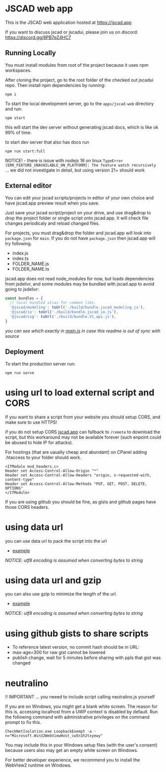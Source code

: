 # JSCAD web app

This is the JSCAD web application hosted at https://jscad.app

If you want to discuss jscad or jscadui, please join us on discord: https://discord.gg/6PB7qZ4HC7

## Running Locally

You must install modules from root of the project because it uses npm workspaces.

After cloning the project, go to the root folder of the checked out jscadui repo. Then install npm dependencies by running:

```
npm i
```

To start the local development server, go to the `apps/jscad-web` directory and run:

```
npm start
```

this will start the dev server without generating jscad docs, which is like ok 99% of time.

to start dev server that also has docs run

```
npm run start:full
```

NOTICE! - there is issue with nodejs 18 on linux `TypeError [ERR_FEATURE_UNAVAILABLE_ON_PLATFORM]: The feature watch recursively ` ... we did not investigate in detail, but using version 21+ should work



## External editor

You can edit your jscad scripts/projects in editor of your own choice and have jscad.app preview result when you save.

Just save your jscad script/project on your drive, and use drag&drop to drop the project folder or single script onto jscad.app. It will check file changes periodicaly and reload changed files.

For projects, you must drag&drop the folder and jscad.app will look into `package.json` for `main`. If you
do not have `package.json` then jscad.app will try following.

- index.js
- index.ts
- FOLDER_NAME.js
- FOLDER_NAME.ts

jscad.app does not read node_modules for now, but loads dependencies from jsdelivr, and some modules may be bundled with jscad.app to avoid going to jsdelivr:

```js
const bundles = {
  // local bundled alias for common libs.
  '@jscad/modeling': toUrl('./build/bundle.jscad_modeling.js'),
  '@jscad/io': toUrl('./build/bundle.jscad_io.js'),
  '@jscad/csg': toUrl('./build/bundle.V1_api.js'),
}
```

*you can see which exactly in [main.js](main.js) in case this readme is out of sync with source*

## Deployment

To start the production server run:

```
npm run serve
```

# using url to load external script and CORS

If you want to share a script from your website you should setup CORS, and make sure to use HTTPS!

if you do not setup CORS [jscad.app](https://jscad.app) can fallback to `/remote` to download the script, but this workaround  may not be available forever (such enpoint could be abused to hide IP for attacks).


For hostings (that are uaually cheap and abundant) on CPanel adding .htaccess to your folder should work.
```
<IfModule mod_headers.c>
Header set Access-Control-Allow-Origin "*"
Header set Access-Control-Allow-Headers "origin, x-requested-with, content-type"
Header set Access-Control-Allow-Methods "PUT, GET, POST, DELETE, OPTIONS"
</IfModule>
```

If you are using github you should be fine, as gists and github pages have those CORS headers.

# using data url

you can use data url to pack the script into the url

- [example](https://jscad.app/#data:application/javascript;base64,bW9kdWxlLmV4cG9ydHM9ZnVuY3Rpb24gbWFpbigpe3JldHVybiByZXF1aXJlKCdAanNjYWQvbW9kZWxpbmcnKS5wcmltaXRpdmVzLnNwaGVyZSh7cmFkaXVzOiA0MH0pfQ==)

*NOTICE: utf8 encoding is assumed when converting bytes to string*

# using data url and gzip

you can also use gzip to minimize the length of the url.

- [example](https://jscad.app/#data:application/gzip;base64,H4sICN1FqGUAA3Rlc3QADcrBDkAwDADQu6/YjV3GxUUi8SuLFRXrpl1FIv6dd34xBT3AwZ0TFxkXpblgIhM9UmMfhqJMhuFUZGjqaZfZhzamAAfSWluXGSMWvECc5A3+9LAPqDKYvnvtW33S8ZutYgAAAA==)

*NOTICE: utf8 encoding is assumed when converting bytes to string*

# using github gists to share scripts

- To reference latest version, no commit hash should be in URL:
- max-age=300 for raw gist cannot be lowered
- publish change, wait for 5 minutes before sharing with ppls that gist was changed

# neutralino

!! IMPORTANT ... you neeed to include script calling neutralino.js yourself

If you are on Windows, you might get a blank white screen. The reason for this is, accessing localhost from a UWP context is disabled by default. Run the following command with administrative privileges on the command prompt to fix this.

```
CheckNetIsolation.exe LoopbackExempt -a -n="Microsoft.Win32WebViewHost_cw5n1h2txyewy"
```

You may include this in your Windows setup files (with the user's consent) because users also may get an empty white screen on Windows.

For better developer experience, we recommend you to install the WebView2 runtime on Windows.
